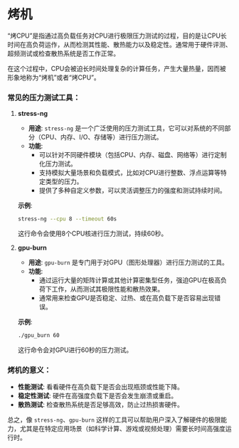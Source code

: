 # 烤机

“烤CPU”是指通过高负载任务对CPU进行极限压力测试的过程，目的是让CPU长时间在高负荷运作，从而检测其性能、散热能力以及稳定性。通常用于硬件评测、超频测试或检查散热系统是否工作正常。

在这个过程中，CPU会被迫长时间处理复杂的计算任务，产生大量热量，因而被形象地称为“烤机”或者“烤CPU”。

### 常见的压力测试工具：
1. **stress-ng**
   - **用途**: `stress-ng` 是一个广泛使用的压力测试工具，它可以对系统的不同部分（CPU、内存、I/O、存储等）进行压力测试。
   - **功能**: 
     - 可以针对不同硬件模块（包括CPU、内存、磁盘、网络等）进行定制化压力测试。
     - 支持模拟大量场景和负载模式，比如对CPU进行整数、浮点运算等特定类型的压力。
     - 提供了多种自定义参数，可以灵活调整压力的强度和测试持续时间。

   **示例**:
   ```bash
   stress-ng --cpu 8 --timeout 60s
   ```
   这行命令会使用8个CPU核进行压力测试，持续60秒。

2. **gpu-burn**
   - **用途**: `gpu-burn` 是专门用于对GPU（图形处理器）进行压力测试的工具。
   - **功能**: 
     - 通过运行大量的矩阵计算或其他计算密集型任务，强迫GPU在极高负荷下工作，从而测试其极限性能和散热效果。
     - 通常用来检查GPU是否稳定、过热、或在高负载下是否容易出现错误。

   **示例**:
   ```bash
   ./gpu_burn 60
   ```
   这行命令会对GPU进行60秒的压力测试。

### 烤机的意义：
- **性能测试**: 看看硬件在高负载下是否会出现瓶颈或性能下降。
- **稳定性测试**: 硬件在高强度负载下是否会发生崩溃或重启。
- **散热测试**: 检查散热系统是否足够高效，防止过热损害硬件。

总之，像 `stress-ng`、`gpu-burn` 这样的工具可以帮助用户深入了解硬件的极限能力，尤其是在特定应用场景（如科学计算、游戏或视频处理）需要长时间高强度运行时。